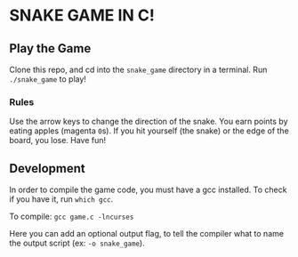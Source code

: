 # SNAKE GAME IN C!

## Play the Game
Clone this repo, and cd into the `snake_game` directory in a terminal.
Run `./snake_game` to play!

### Rules
Use the arrow keys to change the direction of the snake.
You earn points by eating apples (magenta `0`s).
If you hit yourself (the snake) or the edge of the board, you lose.
Have fun!

## Development

In order to compile the game code, you must have a gcc installed. To check if
you have it, run `which gcc`.

To compile:
`gcc game.c -lncurses`

Here you can add an optional output flag, to tell the compiler what to name the
output script (ex: `-o snake_game`).
